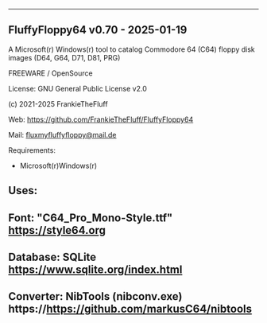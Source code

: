 -----------------------------------------------------------------

FluffyFloppy64 v0.70 - 2025-01-19
-

A Microsoft(r) Windows(r) tool to catalog 
Commodore 64 (C64) floppy disk images (D64, G64, D71, D81, PRG)

FREEWARE / OpenSource

License: GNU General Public License v2.0

(c) 2021-2025 FrankieTheFluff

Web: https://github.com/FrankieTheFluff/FluffyFloppy64

Mail: fluxmyfluffyfloppy@mail.de

Requirements: 
- Microsoft(r)Windows(r) 

Uses:
-----------------------------------------------------------------
Font: "C64_Pro_Mono-Style.ttf"
https://style64.org
-----------------------------------------------------------------
Database: SQLite
https://www.sqlite.org/index.html
-----------------------------------------------------------------
Converter: NibTools (nibconv.exe) 
https://https://github.com/markusC64/nibtools
-----------------------------------------------------------------
